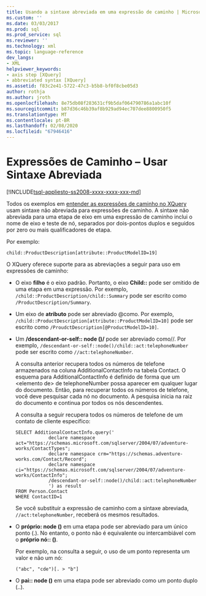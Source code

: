 ```yaml
---
title: Usando a sintaxe abreviada em uma expressão de caminho | Microsoft Docs
ms.custom: ''
ms.date: 03/03/2017
ms.prod: sql
ms.prod_service: sql
ms.reviewer: ''
ms.technology: xml
ms.topic: language-reference
dev_langs:
- XML
helpviewer_keywords:
- axis step [XQuery]
- abbreviated syntax [XQuery]
ms.assetid: f83c2e41-5722-47c3-b5b8-bf0f8cbe05d3
author: rothja
ms.author: jroth
ms.openlocfilehash: 8e75db08f283631cf9b5daf064790786a1abc10f
ms.sourcegitcommit: b87d36c46b39af8b929ad94ec707dee8800950f5
ms.translationtype: MT
ms.contentlocale: pt-BR
ms.lasthandoff: 02/08/2020
ms.locfileid: "67946416"
---
```

# <a name="path-expressions---using-abbreviated-syntax"></a>Expressões de Caminho – Usar Sintaxe Abreviada
[!INCLUDE[tsql-appliesto-ss2008-xxxx-xxxx-xxx-md](../includes/tsql-appliesto-ss2008-xxxx-xxxx-xxx-md.md)]

  Todos os exemplos em [entender as expressões de caminho no XQuery](../xquery/path-expressions-xquery.md) usam sintaxe não abreviada para expressões de caminho. A sintaxe não abreviada para uma etapa de eixo em uma expressão de caminho inclui o nome de eixo e teste de nó, separados por dois-pontos duplos e seguidos por zero ou mais qualificadores de etapa.  
  
 Por exemplo:  
  
```  
child::ProductDescription[attribute::ProductModelID=19]  
```  
  
 O XQuery oferece suporte para as abreviações a seguir para uso em expressões de caminho:  
  
-   O eixo **filho** é o eixo padrão. Portanto, o eixo **Child::** pode ser omitido de uma etapa em uma expressão. Por exemplo, `/child::ProductDescription/child::Summary` pode ser escrito como `/ProductDescription/Summary`.  
  
-   Um eixo de **atributo** pode ser abreviado @como. Por exemplo, `/child::ProductDescription[attribute::ProductModelID=10]` pode ser escrito como `/ProudctDescription[@ProductModelID=10]`.  
  
-   Um **/descendant-or-self:: node ()/** pode ser abreviado como//. Por exemplo, `/descendant-or-self::node()/child::act:telephoneNumber` pode ser escrito como `//act:telephoneNumber`.  
  
     A consulta anterior recupera todos os números de telefone armazenados na coluna AdditionalContactInfo na tabela Contact. O esquema para AdditionalContactInfo é definido de forma que um \<elemento de> de telephoneNumber possa aparecer em qualquer lugar do documento. Então, para recuperar todos os números de telefone, você deve pesquisar cada nó no documento. A pesquisa inicia na raiz do documento e continua por todos os nós descendentes.  
  
     A consulta a seguir recupera todos os números de telefone de um contato de cliente específico:  
  
    ```  
    SELECT AdditionalContactInfo.query('             
                declare namespace act="https://schemas.microsoft.com/sqlserver/2004/07/adventure-works/ContactTypes";             
                declare namespace crm="https://schemas.adventure-works.com/Contact/Record";             
                declare namespace ci="https://schemas.microsoft.com/sqlserver/2004/07/adventure-works/ContactInfo";             
                /descendant-or-self::node()/child::act:telephoneNumber             
                ') as result             
    FROM Person.Contact             
    WHERE ContactID=1             
    ```  
  
     Se você substituir a expressão de caminho com a sintaxe abreviada, `//act:telephoneNumber`, receberá os mesmos resultados.  
  
-   O **próprio: node ()** em uma etapa pode ser abreviado para um único ponto (.). No entanto, o ponto não é equivalente ou intercambiável com o **próprio nó:: ()**.  
  
     Por exemplo, na consulta a seguir, o uso de um ponto representa um valor e não um nó:  
  
    ```  
    ("abc", "cde")[. > "b"]  
    ```  
  
-   O **pai:: node ()** em uma etapa pode ser abreviado como um ponto duplo (..).  
  
  
